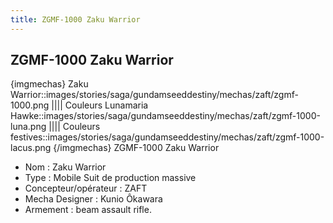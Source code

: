 ```yaml
---
title: ZGMF-1000 Zaku Warrior
---
```


ZGMF-1000 Zaku Warrior
----------------------

{imgmechas}
Zaku Warrior::images/stories/saga/gundamseeddestiny/mechas/zaft/zgmf-1000.png
||||
Couleurs Lunamaria Hawke::images/stories/saga/gundamseeddestiny/mechas/zaft/zgmf-1000-luna.png
||||
Couleurs festives::images/stories/saga/gundamseeddestiny/mechas/zaft/zgmf-1000-lacus.png
{/imgmechas}
ZGMF-1000 Zaku Warrior  
  
- Nom : Zaku Warrior   
- Type : Mobile Suit de production massive   
- Concepteur/opérateur : ZAFT   
- Mecha Designer : Kunio Ôkawara   
- Armement : beam assault rifle.


 

